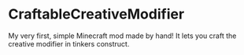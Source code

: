 # CraftableCreativeModifier
My very first, simple Minecraft mod made by hand! It lets you craft the creative modifier in tinkers construct.
